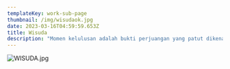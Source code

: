 ```yaml
---
templateKey: work-sub-page
thumbnail: /img/wisudaok.jpg
date: 2023-03-16T04:59:59.653Z
title: Wisuda
description: "Momen kelulusan adalah bukti perjuangan yang patut dikenang. Abadikan hari spesialmu dengan hasil foto yang elegan, rapi, dan penuh kebanggaan bersama orang-orang terdekat!"
---
```

![WISUDA.jpg](/img/WISUDA.jpg)



